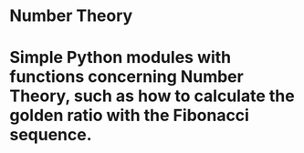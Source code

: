 # Number Theory

# Simple Python modules with functions concerning Number Theory, such as how to calculate the golden ratio with the Fibonacci sequence.
